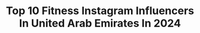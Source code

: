 ---
title: Top 10 Fitness Instagram Influencers In United Arab Emirates In 2024
description: >-
  Find top fitness Instagram influencers in United Arab Emirates in 2024. Most popular hashtags: #fitness #workout #dubai.
platform: Instagram
hits: 163
text_top: See the top-rated Instagram accounts on inBeat.
text_bottom: Our platform has 163 Instagram influencers like this in United Arab Emirates for you to work with.
profiles:
  - username: "benyaminjahromi"
    fullname: >-
      Benyamin Ahmad khajehJahromi
    bio: >-
      Fitness - Music Founder @morabiman 📍Dubai
    location: "United Arab Emirates"
    followers: 409274
    engagement: 481
    commentsToLikes: 0.013126
    id: ck5znbrs3o5qq0i14nfe9427s
    verified: false
    hashtags: "#fitness, #benyaminjahromi, #fitnessmotivation, #gymmotivation"
  - username: "alexia.berton"
    fullname: >-
      Alexia Berton | Comissária de Voo
    bio: >-
      viagem • moda • lifestyle • fitness vida sem rotina em Dubai e pelo mundo
    location: "United Arab Emirates"
    followers: 19724
    engagement: 503
    commentsToLikes: 0.016727
    id: ck0u2fnr1zte00i19vlhcvpfe
    verified: false
    hashtags: "#femaletravelblogger, #wanderlust, #dicasdeviagem, #travelbook"
  - username: "maxkieser_"
    fullname: >-
      M A X I M I L I A N
    bio: >-
      Fitness creator 🇿🇦 Personal trainer - Dubai Palm Jumeirah/Marina📍
    location: "United Arab Emirates"
    followers: 75172
    engagement: 717
    commentsToLikes: 0.010214
    id: ckaosdiohr6ni0i78xqytqkbl
    verified: false
    hashtags: "#photographerdubai, #fitnessdubai"
  - username: "primal_fitness"
    fullname: >-
      Rafal Motloch-Online Coach
    bio: >-
      📍🧿 Dubai🇦🇪 Poland 🇵🇱 Spain 🇪🇸 Sweden 🇸🇪 Fitness Entrepreneur Founder @_primalfitapp & @reebokhybrid +15 years of experience E-mail For collaboration
    location: "United Arab Emirates"
    followers: 152318
    engagement: 333
    commentsToLikes: 0.053758
    id: ck5q5h1rpsu9y0i116mk1jzdo
    verified: false
    hashtags: "#health, #faith, #coach, #personaltrainer"
  - username: "anna_marisax"
    fullname: >-
      ANNA_MARISAX
    bio: >-
      YouTuber 300 million views✨🎬 Published author ✍🏻 📖 @anna_marisax_show @fitness_annamarisax @kingdom_of_millardia Polish in Dubai & Miami 🏡
    location: "United Arab Emirates"
    followers: 367437
    engagement: 266
    commentsToLikes: 0.037821
    id: ckap56hvxae6v0i78v4oewxyu
    verified: false
    hashtags: "#dubaimall, #abudhabi, #atlantis, #dubailife"
  - username: "coachmeddydubai"
    fullname: >-
      𝐂𝐎𝐀𝐂𝐇 𝐌𝐄𝐃𝐃𝐘
    bio: >-
      Celebrity Trainer #Football #Fitness #Coach ⚽️ #TLNA : BE FIT IN 29 days👇🏽 PT🥇🥊 Consultant 📊 #Lifestyle 🌐 VIP Host 🔑 📍#Dubai Monaco #TLNA 🆕👇🏽#Anelka
    location: "United Arab Emirates"
    followers: 2040077
    engagement: 258
    commentsToLikes: 0.010475
    id: ck6ugie8s37440j71csrnc89p
    verified: true
    hashtags: "#fashion, #football, #influencer, #ad"
  - username: "seanclancy_ko8"
    fullname: >-
      Sean Clancy
    bio: >-
      Ex Pro Athlete Co-owner @ko8_fitness & @ko8_dubai Health & Fitness tips + Inspiration 📍Dubai 🇦🇪 🌎 #1 Functional Training System 💪🏻
    location: "United Arab Emirates"
    followers: 6704
    engagement: 257
    commentsToLikes: 0.148953
    id: ck5zk5rm1iv6j0i14971e3qvt
    verified: false
    hashtags: "#tashkent, #ko8, #hyroxme, #ocr"
  - username: "felycel"
    fullname: >-
      Felicia Luta
    bio: >-
      Be Kind. Stay Humble. Work Hard. Fitness & Lifestyle 🤍
    location: "United Arab Emirates"
    followers: 51018
    engagement: 236
    commentsToLikes: 0.061654
    id: ckf5rdf4ccahr0j23wccvawds
    verified: false
    hashtags: "#surfboardart, #dubaipalm, #amazingdubai, #fitnessvlogger"
  - username: "hgabr"
    fullname: >-
      Hassan Gabr - The Gorilla
    bio: >-
      🦍Inspiring Healthier Lives 🍕Daily Food & Fitness Tips 🏆 Egypt Fittest Man | 🥈🥉Classic Physique 🦾Ambassador @limitlessalpha.eg 👇🏼Gorilla Fitness App
    location: "United Arab Emirates"
    followers: 530144
    engagement: 207
    commentsToLikes: 0.026371
    id: ck0u05vklspnc0i1967761nme
    verified: true
    hashtags: "#wheyprotein, #readytolead, #alphasquad, #limitlessalpha"
  - username: "mohak.narang"
    fullname: >-
      Mohak Narang
    bio: >-
      Fashion | Travel | Lifestyle | Fitness 📩 Connect2mohak@gmail.com
    location: "United Arab Emirates"
    followers: 3534230
    engagement: 119
    commentsToLikes: 0.007042
    id: ck13cw0x22fx70i19kzqiw183
    verified: false
    hashtags: "#narcoticdelight, #nothingbutkind, #mostadvancedsuv, #inabudhabi"
---